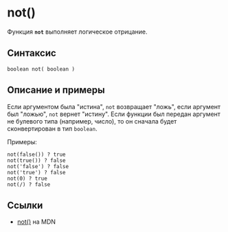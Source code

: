 # not()

Функция **`not`** выполняет логическое отрицание.

## Синтаксис

```
boolean not( boolean )
```

## Описание и примеры

Если аргументом была "истина", `not` возвращает "ложь", если аргумент был "ложью", `not` вернет "истину". Если функции был передан аргумент не булевого типа (например, число), то он сначала будет сконвертирован в тип `boolean`.

Примеры:

```
not(false()) ? true
not(true()) ? false
not('false') ? false
not('true') ? false
not(0) ? true
not(/) ? false
```

## Ссылки

- [not()](https://developer.mozilla.org/en-US/docs/Web/XPath/Functions/not) на MDN
